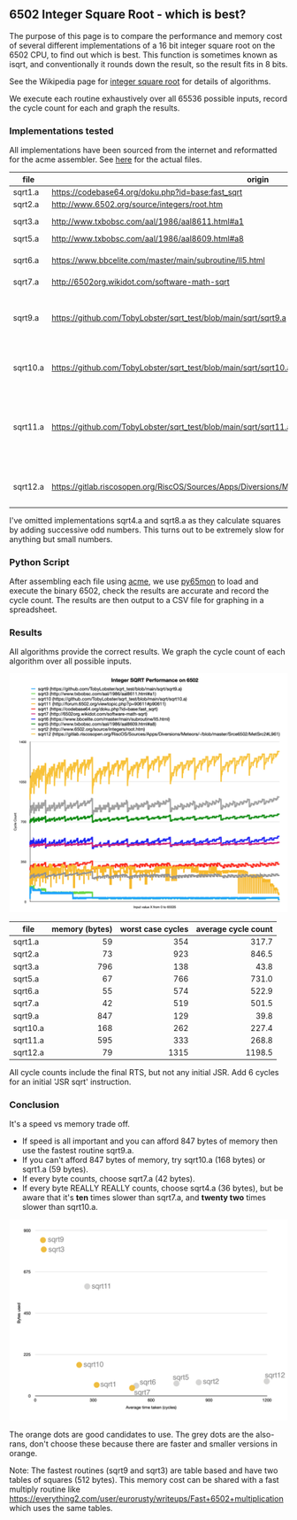 ## 6502 Integer Square Root - which is best? ##

The purpose of this page is to compare the performance and memory cost of several different implementations of a 16 bit integer square root on the 6502 CPU, to find out which is best.
This function is sometimes known as isqrt, and conventionally it rounds down the result, so the result fits in 8 bits.

See the Wikipedia page for [integer square root](https://en.wikipedia.org/wiki/Integer_square_root) for details of algorithms.

We execute each routine exhaustively over all 65536 possible inputs, record the cycle count for each and graph the results.

### Implementations tested
All implementations have been sourced from the internet and reformatted for the acme assembler. See [here](https://github.com/TobyLobster/sqrt_test/tree/main/sqrt) for the actual files.

| file     | origin                                                           | notes                                          |
| -------- | ---------------------------------------------------------------- | ---------------------------------------------- |
| sqrt1.a  | https://codebase64.org/doku.php?id=base:fast_sqrt                |                                                |
| sqrt2.a  | http://www.6502.org/source/integers/root.htm                     |                                                |
| sqrt3.a  | http://www.txbobsc.com/aal/1986/aal8611.html#a1                  | a table based solution.                        |
| sqrt5.a  | http://www.txbobsc.com/aal/1986/aal8609.html#a8                  |                                                |
| sqrt6.a  | https://www.bbcelite.com/master/main/subroutine/ll5.html         | from the BBC Micro game Elite.                 |
| sqrt7.a  | http://6502org.wikidot.com/software-math-sqrt                    |                                                |
| sqrt9.a  | https://github.com/TobyLobster/sqrt_test/blob/main/sqrt/sqrt9.a  | a table based solution, my version of sqrt3.a tweaked for performance. |
| sqrt10.a | https://github.com/TobyLobster/sqrt_test/blob/main/sqrt/sqrt10.a | my version of sqrt1.a tweaked for performance. |
| sqrt11.a | https://github.com/TobyLobster/sqrt_test/blob/main/sqrt/sqrt11.a | a table based solution, using binary search. from [here](http://forum.6502.org/viewtopic.php?p=90611#p90611) fixed and tweaked for performance. |
| sqrt12.a | https://gitlab.riscosopen.org/RiscOS/Sources/Apps/Diversions/Meteors/-/blob/master/Srce6502/MetSrc2#L961 | from the BBC Micro game Acornsoft Meteors |

I've omitted implementations sqrt4.a and sqrt8.a as they calculate squares by adding successive odd numbers. This turns out to be extremely slow for anything but small numbers.

### Python Script
After assembling each file using [acme](https://github.com/meonwax/acme), we use [py65mon](https://github.com/mnaberez/py65/blob/master/docs/index.rst) to load and execute the binary 6502, check the results are accurate and record the cycle count.
The results are then output to a CSV file for graphing in a spreadsheet.

### Results

All algorithms provide the correct results. We graph the cycle count of each algorithm over all possible inputs.

![SQRT Performance Comparison](./sqrt.png)

| file     | memory (bytes) | worst case cycles | average cycle count |
| -------- | -------------: | ----------------: | ------------------: |
| sqrt1.a  |             59 |               354 |               317.7 |
| sqrt2.a  |             73 |               923 |               846.5 |
| sqrt3.a  |            796 |               138 |                43.8 |
| sqrt5.a  |             67 |               766 |               731.0 |
| sqrt6.a  |             55 |               574 |               522.9 |
| sqrt7.a  |             42 |               519 |               501.5 |
| sqrt9.a  |            847 |               129 |                39.8 |
| sqrt10.a |            168 |               262 |               227.4 |
| sqrt11.a |            595 |               333 |               268.8 |
| sqrt12.a |             79 |              1315 |              1198.5 |

All cycle counts include the final RTS, but not any initial JSR. Add 6 cycles for an initial 'JSR sqrt' instruction.

### Conclusion

It's a speed vs memory trade off.
* If speed is all important and you can afford 847 bytes of memory then use the fastest routine sqrt9.a.
* If you can't afford 847 bytes of memory, try sqrt10.a (168 bytes) or sqrt1.a (59 bytes).
* If every byte counts, choose sqrt7.a (42 bytes).
* If every byte REALLY REALLY counts, choose sqrt4.a (36 bytes), but be aware that it's **ten** times slower than sqrt7.a, and **twenty two** times slower than sqrt10.a.

![Memory vs Speed Comparison](./memory_vs_speed.png)

The orange dots are good candidates to use. The grey dots are the also-rans, don't choose these because there are faster and smaller versions in orange.

Note: The fastest routines (sqrt9 and sqrt3) are table based and have two tables of squares (512 bytes). This memory cost can be shared with a fast multiply routine like https://everything2.com/user/eurorusty/writeups/Fast+6502+multiplication which uses the same tables.
